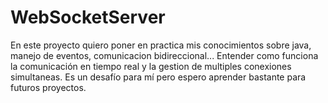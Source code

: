 # WebSocketServer

En este proyecto quiero poner en practica mis conocimientos sobre java, manejo de eventos, comunicacion bidireccional... 
Entender como funciona la comunicación en tiempo real y la gestion de multiples conexiones simultaneas.
Es un desafío para mí pero espero aprender bastante para futuros proyectos.
